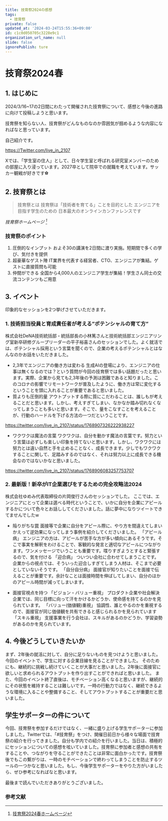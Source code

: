```yaml
---
title: 技育祭2024の感想
tags:
  - 技育祭
private: false
updated_at: '2024-03-24T15:55:36+09:00'
id: c1c0d050705c3228e9c1
organization_url_name: null
slide: false
ignorePublish: ture
---
```

# 技育祭2024春
## 1. はじめに
2024/3/16~17の2日間にわたって開催された技育祭について、感想と今後の進路に向けて投稿しようと思います。

技育祭を知らない人、技育祭がどんなものなのか雰囲気が掴めるような内容になればなと思っています。

自己紹介です。

https://Twitter.com/live_in_2107

Xでは、「学生室の住人」として、日々学生室と呼ばれる研究室メンバーのための部屋に入り浸っています。2027卒として院卒での就職を考えています。サッカー観戦が好きです⚽️

## 2. 技育祭とは
>技育祭とは
  技育祭は「技術者を育てる」ことを目的とした
  エンジニアを目指す学生のための
  日本最大のオンラインカンファレンスです

*技育祭ホームページ [^1]*  

### 技育祭のポイント
1. 圧倒的なインプット
  およそ30の講演を2日間に渡り実施。短期間で多くの学び、気付きを提供
2. 超豪華なゲスト陣
  IT業界を代表する経営者、CTO、エンジニアが集結。ゲストに直接質問も可能
3. 仲間ができる
  全国から4,000人のエンジニア学生が集結！学生さん同士の交流コンテンツもご用意


## 3. イベント
  印象的なセッションを2つ挙げさせていただきます。

### 1. 技術担当役員と育成責任者が考える”ポテンシャルの育て方”
株式会社DeNA技術統括部・統括部長の小林篤さんと技術統括部エンジニアリング室新卒研修グループリーダーの平子裕喜さんのセッションでした。よく就活では、ポテンシャル採用という言葉を聞くので、企業の考えるポテンシャルとはなんなのかお話をいただきました。
- 2,3年でエンジニアの働き方は変わる
  生成AIの登場により、エンジニアの仕事は無くなるのでは？という質問が今回の技育祭では多い話題だったと思います。実際、企業から見ても2,3年後の予測は困難であると知りました。このコロナの影響でリモートワークが普及したように、働き方は常に変化するということを頭に入れることが重要であると思いました。
- 質よりも圧倒的量
  アウトプットする際に質にこだわることは、誰しもが考えることだと思います。しかし、考えすぎてしまい、なかなか踏み切れなくなってしまうことも多いと思います。そこで、量をこなすことを考えることが、行動のハードルを下げる方法の一つだということです。

https://twitter.com/live_in_2107/status/1768907326222938227

- ワクワクは魔法の言葉
  ワクワクは、自分を動かす魔法の言葉です。努力という言葉は必ずしも楽しい印象を持てないと思います。しかし、ワクワクには努力とは違い自然と手を止めることなく、成長できます。少しでもワクワクすることに関して、足踏みするのではなく、それは努力以上に成長できる機会なのではないかなと思いました。

https://twitter.com/live_in_2107/status/1768906083257753707


### 2. 最新版！新卒がIT企業選びをするための完全攻略法2024
株式会社ゆめみ代表取締役の片岡俊行さんのセッションでした。
ここでは、エンジニアにとって企業は選べる時代ということで、いかに自分を企業にアピールするかについて色々とお話ししてくださいました。話に夢中になりツイートできてませんでしたw
- 陥りがちな罠
  面接等で企業に自分をアピール際に、やり方を間違えてしまいかえって逆効果になってしまう事例を紹介してくださいました。
  「アピール病」
    エンジニアの方は、アピールが苦手な方が多い傾向にあるそうです。そこで事実を解釈をわけることで、客観的な発言と適切なアピールにつながります。ワンメッセージでいうことも重要です。喋りすぎようとすると緊張するので、気を付ける
  「迎合病」
    ついつい会社に合わせてしまうことです。企業からの視点では、そういった迎合しすぎてしまう人材は、そこまで必要としていないそうです。
  「自分自分病」
    面接官が知りたいことを面接で伝えることが重要です。余計なことは面接時間を伸ばしてしまい、自分のほかのアピール時間が減ってしまいます。

- 面接官視点を持つ
  「ビジョン・バリュー重視」
    プロダクト企業や社会解決企業では、同じ目標に向って汗をかけるかどうか、使命感を持てるのかを見られています。
  「バリュー(価値観)重視」
    協調性、誰とやるのかを重視するので、面接官が同じ価値観を共有できると感じられるかを見られています
  「スキル重視」
    支援事業を行う会社は、スキルがあるのかどうか、学習姿勢があるのかを見られています。

## 4. 今後どうしていきたいか
まず、2年後の就活に対して、自分に足りないものを見つけようと思いました。
今回のイベントで、学生に対する企業目線を見ることができました。
そのためにも、継続的に挑戦し続けていくことが大事だと思いました。2年後に面接官に欲しいと求められるアウトプットを作り出すことができればと思いました。
また、今回のイベント終了直後は、モチベーション高くなると思いますが、継続的にその状態を維持することは難しいです。一時の行動力ではなく、継続できるような環境に入ることや整備すること、そしてアウトプットすることが重要だと思いました。

## 学生サポーターの件について
今回、技育祭を参加するだけではなく、一緒に盛り上げる学生サポーターに参加しました。Twitterでは、「#技育祭」をつけ、開催日前日から様々な場面で技育祭の紹介を行ってきました。自分も学内での紹介を行いました。当日は、積極的にセッションについての感想を呟いていました。技育祭に参加者と感想の共有をすることや、つながりを守ることができたことは非常に面白かったです。技育祭後でもこの繋がりは、一時のモチベーションで終わってしまうことを防止するツールの一つかなと思いました。もし、今後学生サポーターをやりた方がいましたら、ぜひ参考になればなと思います。

最後まで読んでいただきありがとうございました。

### 参考文献
[^1]: [技育祭2024春ホームページ](https://talent.supporterz.jp/geeksai/2023spring/)

